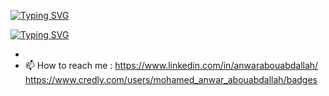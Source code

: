 
<a href="https://git.io/typing-svg"><img src="https://readme-typing-svg.demolab.com?font=Fira+Code&weight=500&size=15&pause=1000&color=8A22F7&multiline=true&repeat=false&random=false&width=435&lines=+%F0%9F%8C%B1+I%E2%80%99m+Data+Scientist%2FCloud+engineer;+%F0%9F%91%80+Interested+in+ML%2FMLOps+" alt="Typing SVG" /></a>

<a href="https://git.io/typing-svg"><img src="https://readme-typing-svg.demolab.com?font=Playpen+Sans&weight=500&size=15&pause=1000&color=F72D65&multiline=true&repeat=false&random=false&width=435&lines=I+have+2+aws+certifications+and+pre+-;-paring+my+first+azure+certification" alt="Typing SVG" /></a>

- 
- 📫 How to reach me : https://www.linkedin.com/in/anwarabouabdallah/
 https://www.credly.com/users/mohamed_anwar_abouabdallah/badges
 

<!---
mawro69/mawro69 is a ✨ special ✨ repository because its `README.md` (this file) appears on your GitHub profile.
You can click the Preview link to take a look at your changes.
--->
